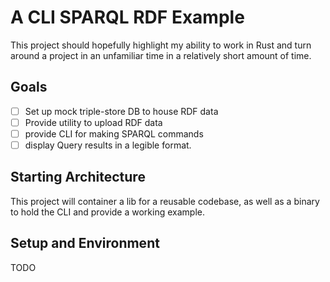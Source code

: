 # A CLI SPARQL RDF Example
This project should hopefully highlight my ability to work in Rust 
and turn around a project in an unfamiliar time in a relatively short amount of time.

## Goals
 -[ ] Set up mock triple-store DB to house RDF data
 -[ ] Provide utility to upload RDF data
 -[ ] provide CLI for making SPARQL commands
 -[ ] display Query results in a legible format.

## Starting Architecture
This project will container a lib for a reusable codebase, 
as well as a binary to hold the CLI and provide a working example.

## Setup and Environment
TODO